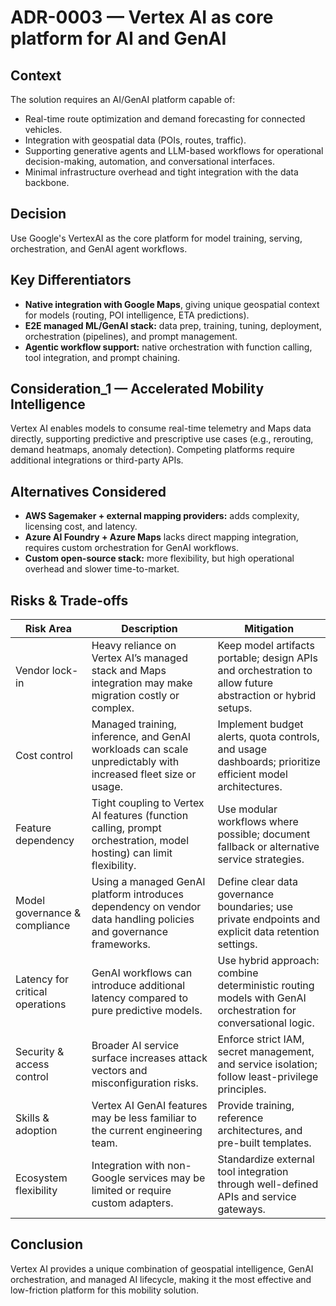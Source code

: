 # ADR-0003 — Vertex AI as core platform for AI and GenAI

## Context
The solution requires an AI/GenAI platform capable of:  
- Real-time route optimization and demand forecasting for connected vehicles.  
- Integration with geospatial data (POIs, routes, traffic).  
- Supporting generative agents and LLM-based workflows for operational decision-making, automation, and conversational interfaces.  
- Minimal infrastructure overhead and tight integration with the data backbone.

## Decision
Use Google's VertexAI as the core platform for model training, serving, orchestration, and GenAI agent workflows.

## Key Differentiators
- **Native integration with Google Maps**, giving unique geospatial context for models (routing, POI intelligence, ETA predictions).  
- **E2E managed ML/GenAI stack:** data prep, training, tuning, deployment, orchestration (pipelines), and prompt management.  
- **Agentic workflow support:** native orchestration with function calling, tool integration, and prompt chaining.

## Consideration_1 — Accelerated Mobility Intelligence
Vertex AI enables models to consume real-time telemetry and Maps data directly, supporting predictive and prescriptive use cases (e.g., rerouting, demand heatmaps, anomaly detection). Competing platforms require additional integrations or third-party APIs.

## Alternatives Considered
- **AWS Sagemaker + external mapping providers:** adds complexity, licensing cost, and latency.  
- **Azure AI Foundry + Azure Maps** lacks direct mapping integration, requires custom orchestration for GenAI workflows.  
- **Custom open-source stack:** more flexibility, but high operational overhead and slower time-to-market.

## Risks & Trade-offs
| Risk Area | Description | Mitigation |
|--|--|--|
| Vendor lock-in                   | Heavy reliance on Vertex AI’s managed stack and Maps integration may make migration costly or complex.             | Keep model artifacts portable; design APIs and orchestration to allow future abstraction or hybrid setups.  |
| Cost control                     | Managed training, inference, and GenAI workloads can scale unpredictably with increased fleet size or usage.       | Implement budget alerts, quota controls, and usage dashboards; prioritize efficient model architectures.    |
| Feature dependency               | Tight coupling to Vertex AI features (function calling, prompt orchestration, model hosting) can limit flexibility. | Use modular workflows where possible; document fallback or alternative service strategies.                   |
| Model governance & compliance    | Using a managed GenAI platform introduces dependency on vendor data handling policies and governance frameworks.   | Define clear data governance boundaries; use private endpoints and explicit data retention settings.         |
| Latency for critical operations  | GenAI workflows can introduce additional latency compared to pure predictive models.                               | Use hybrid approach: combine deterministic routing models with GenAI orchestration for conversational logic. |
| Security & access control        | Broader AI service surface increases attack vectors and misconfiguration risks.                                    | Enforce strict IAM, secret management, and service isolation; follow least-privilege principles.             |
| Skills & adoption                | Vertex AI GenAI features may be less familiar to the current engineering team.                                     | Provide training, reference architectures, and pre-built templates.                                          |
| Ecosystem flexibility            | Integration with non-Google services may be limited or require custom adapters.                                    | Standardize external tool integration through well-defined APIs and service gateways.                        |

## Conclusion
Vertex AI provides a unique combination of geospatial intelligence, GenAI orchestration, and managed AI lifecycle, making it the most effective and low-friction platform for this mobility solution.
